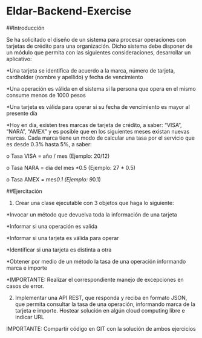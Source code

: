# Eldar-Backend-Exercise

##Introducción  

Se ha solicitado el diseño de un sistema para procesar operaciones con tarjetas de
crédito para una organización. Dicho sistema debe disponer de un módulo que permita con las
siguientes consideraciones, desarrollar un aplicativo:  

*Una tarjeta se identifica de acuerdo a la marca, número de tarjeta, cardholder
(nombre y apellido) y fecha de vencimiento  

*Una operación es válida en el sistema si la persona que opera en el mismo consume
menos de 1000 pesos  

*Una tarjeta es válida para operar si su fecha de vencimiento es mayor al presente
día  

*Hoy en día, existen tres marcas de tarjeta de crédito, a saber: “VISA”, “NARA”,
“AMEX” y es posible que en los siguientes meses existan nuevas marcas. Cada marca
tiene un modo de calcular una tasa por el servicio que es desde 0.3% hasta 5%, a saber:  

o Tasa VISA = año / mes (Ejemplo: 20/12)  

o Tasa NARA = dia del mes *0.5 (Ejemplo: 27 * 0.5)  

o Tasa AMEX = mes*0.1 (Ejemplo: 9*0.1)  

##Ejercitación  

1) Crear una clase ejecutable con 3 objetos que haga lo siguiente:  

*Invocar un método que devuelva toda la información de una tarjeta  

*Informar si una operación es valida  

*Informar si una tarjeta es válida para operar  

*Identificar si una tarjeta es distinta a otra  

*Obtener por medio de un método la tasa de una operación informando marca e importe  

*IMPORTANTE: Realizar el correspondiente manejo de excepciones en casos de error.  

2) Implementar una API REST, que responda y reciba en formato JSON, que permita
consultar la tasa de una operación, informando marca de la tarjeta e importe.
Hostear solución en algún cloud computing libre e indicar URL  

IMPORTANTE: Compartir código en GIT con la solución de ambos ejercicios